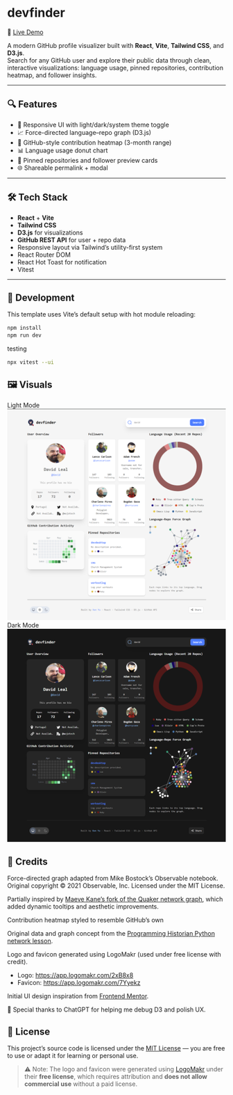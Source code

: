 # devfinder

🔗 [Live Demo](https://github-user-search-app-liart-ten.vercel.app/)

A modern GitHub profile visualizer built with **React**, **Vite**, **Tailwind CSS**, and **D3.js**.  
Search for any GitHub user and explore their public data through clean, interactive visualizations: language usage, pinned repositories, contribution heatmap, and follower insights.

---

## 🔍 Features

- 🎨 Responsive UI with light/dark/system theme toggle
- 📈 Force-directed language–repo graph (D3.js)
- 🧱 GitHub-style contribution heatmap (3-month range)
- 📊 Language usage donut chart
- 📌 Pinned repositories and follower preview cards
- 🌐 Shareable permalink + modal

---

## 🛠 Tech Stack

- **React** + **Vite**
- **Tailwind CSS**
- **D3.js** for visualizations
- **GitHub REST API** for user + repo data
- Responsive layout via Tailwind’s utility-first system
- React Router DOM
- React Hot Toast for notification
- Vitest

---

## 🧪 Development

This template uses Vite’s default setup with hot module reloading:

```bash
npm install
npm run dev
```

testing

```bash
npx vitest --ui
```

## 🖼 Visuals

Light Mode
![App Screenshot](./public/screenshotLight.png)
Dark Mode
![App Screenshot2](./public/screenshotDark.png)

## 🧾 Credits

Force-directed graph adapted from Mike Bostock’s Observable notebook.  
Original copyright © 2021 Observable, Inc. Licensed under the MIT License.

Partially inspired by [Maeve Kane’s fork of the Quaker network graph](https://observablehq.com/@mkane2/force-directed-graph-with-tooltip), which added dynamic tooltips and aesthetic improvements.

Contribution heatmap styled to resemble GitHub’s own

Original data and graph concept from the [Programming Historian Python network lesson](https://programminghistorian.org/en/lessons/creating-network-diagrams-from-historical-sources).

Logo and favicon generated using LogoMakr (used under free license with credit).

- Logo: https://app.logomakr.com/2xB8x8
- Favicon: https://app.logomakr.com/7Yyekz

Initial UI design inspiration from [Frontend Mentor](https://www.frontendmentor.io/challenges/github-user-search-app-Q09YOgaH6).

🧠 Special thanks to ChatGPT for helping me debug D3 and polish UX.

## 📝 License

This project’s source code is licensed under the [MIT License](https://opensource.org/licenses/MIT) — you are free to use or adapt it for learning or personal use.

> ⚠️ Note: The logo and favicon were generated using [LogoMakr](https://logomakr.com) under their **free license**, which requires attribution and **does not allow commercial use** without a paid license.
